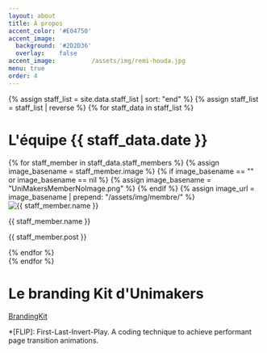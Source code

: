 ```yaml
---
layout: about
title: À propos
accent_color: '#E04750'
accent_image:
  background: '#2D2D36'
  overlay:    false
accent_image:          /assets/img/remi-houda.jpg
menu: true
order: 4
---
```


{% assign staff_list  = site.data.staff_list | sort: "end" %}
{% assign staff_list = staff_list  | reverse %}
{% for staff_data in staff_list %}
# L'équipe {{ staff_data.date }}
<div class="container">
{% for staff_member in staff_data.staff_members %}
{% assign image_basename = staff_member.image %}
{% if image_basename == "" or image_basename == nil %}
{% assign image_basename = "UniMakersMemberNoImage.png" %}
{% endif %}
{% assign image_url = image_basename | prepend: "/assets/img/membre/" %}
<div class="image-container">
<img src="{{ image_url }}" alt="{{ staff_member.name }}">
<p>{{ staff_member.name }}</p>
<p>{{ staff_member.post }}</p>
</div>
{% endfor %}
</div>
{% endfor %}


<!-- # L'équipe 2024- Mars 2025

<div class="container">

  <div class="image-container">
    <img src="/assets/img/membre/Dylan_Looij.jpg" alt="Dylan Looij">
    <p>Dylan Looij</p>
    <p>Directeur</p>
  </div>
  
  <div class="image-container">
    <img src="/assets/img/membre/Aurelien.png" alt="Aurelien Sézille">
    <p>Aurelien Sézille</p>
    <p>Directeur</p>
  </div>
  
  <div class="image-container">
    <img src="/assets/img/membre/PA.jpg" alt="Ambre Moreau">
    <p>Ambre Moreau</p>
    <p>Directrice</p>
  </div>
  
  <div class="image-container">
    <img src="/assets/img/membre/PA.jpg" alt="Mathieu Lardereau">
    <p>Mathieu Lardereau</p>
    <p>Reponsable Sponosoring</p>
  </div>

  <div class="image-container">
    <img src="/assets/img/membre/PA.jpg" alt="Clémence Leleu">
    <p>Clémence Leleu</p>
    <p>Chargé de projet Audiovisuel</p>
  </div>

</div> 



# L'équipe 2023-2024

<div class="container">
  <div class="image-container">
    <img src="/assets/img/membre/Dylan_Looij.jpg" alt="Dylan Looij">
    <p>Dylan Looij</p>
    <p>Directeur Technique</p>
  </div>
  
  <div class="image-container">
    <img src="/assets/img/membre/Quentin_Fache.png" alt="Quentin Fache">
    <p>Quentin Fache</p>
    <p>Chargé des Sponsors et des finances</p>
  </div>
  
  <div class="image-container">
    <img src="/assets/img/membre/PA.jpg" alt="PA">
    <p>Pierre-Alex Bianchi</p>
    <p>Chargé de la Communication</p>
  </div>
</div> 

# L'équipe 2022-2023

<div class="container">
  <div class="image-container">
    <img src="/assets/img/membre/Remi_Lacombe.png" alt="Rémi Lacombe">
    <p>Rémi Lacombe</p>
    <p>Directeur Pôle Robotique</p>
  </div>
  
  <div class="image-container">
    <img src="/assets/img/membre/Bixente_Lecadieu.png" alt="Bixente Lecadieu">
    <p>Bixente Lecadieu</p>
    <p>Directeur pôle Makerspace</p>
  </div>
  
  <div class="image-container">
    <img src="/assets/img/membre/Teva_Houziaux.png" alt="Teva Houziaux">
    <p>Teva Houziaux</p>
    <p>Directeur pôle Modélisme</p>
  </div>
</div>  -->


# Le branding Kit d'Unimakers

[BrandingKit](assets/Files/Branding-kit.zip)


[blog]: https://qwtel.com/hydejack/blog/
[portfolio]: https://qwtel.com/hydejack/variations/
[resume]: https://qwtel.com/hydejack/resume/
[download]: https://qwtel.com/download/
[welcome]: https://qwtel.com/hydejack/
[forms]: https://qwtel.com/hydejack/forms-by-example/

[feat]: #features
[news]: #newsletter-subscription-box
[syntax]: #syntax-highlighting
[latex]: #latex-math-blocks

[license]: LICENSE.md
[pro]: licenses/PRO.md
[docs]: docs/7.5.0/index.md

[kit]: https://github.com/qwtel/hydejack-starter-kit/archive/v7.5.0.zip
[src]: https://github.com/qwtel/hydejack
[gem]: https://rubygems.org/gems/jekyll-theme-hydejack
[buy]: https://app.simplegoods.co/i/AQTTVBOE

[gpss]: https://developers.google.com/speed/pagespeed/insights/?url=https%3A%2F%2Fqwtel.com%2Fhydejack%2F
[wiki]: https://github.com/qwtel/hydejack/blob/master/docs/7.5.0/index.md
[pdf]: https://github.com/qwtel/hydejack/releases/download/v7.5.0/Documentation._.Hydejack.pdf
[hy-push-state]: https://qwtel.com/hy-push-state/
[hy-drawer]: https://qwtel.com/hy-drawer/
[rouge]: http://rouge.jneen.net
[katex]: https://khan.github.io/KaTeX/
[tinyletter]: https://tinyletter.com/

*[FLIP]: First-Last-Invert-Play. A coding technique to achieve performant page transition animations.

